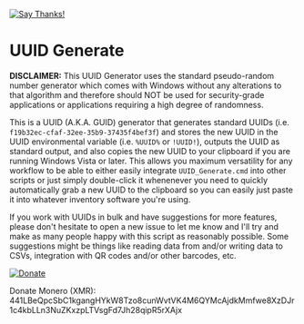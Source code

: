 [![Say Thanks!](https://img.shields.io/badge/Say%20Thanks-!-1EAEDB.svg)](https://docs.google.com/forms/d/e/1FAIpQLSfBEe5B_zo69OBk19l3hzvBmz3cOV6ol1ufjh0ER1q3-xd2Rg/viewform)

# UUID Generate
**DISCLAIMER:** This UUID Generator uses the standard pseudo-random number generator which comes with Windows without any alterations to that algorithm and therefore should NOT be used for security-grade applications or applications requiring a high degree of randomness.

This is a UUID (A.K.A. GUID) generator that generates standard UUIDs (i.e. `f19b32ec-cfaf-32ee-35b9-37435f4bef3f`) and stores the new UUID in the UUID environmental variable (i.e. `%UUID%` or `!UUID!`), outputs the UUID as standard output, and also copies the new UUID to your clipboard if you are running Windows Vista or later. This allows you maximum versatility for any workflow to be able to either easily integrate `UUID_Generate.cmd` into other scripts or just simply double-click it whenenever you need to quickly automatically grab a new UUID to the clipboard so you can easily just paste it into whatever inventory software you're using.

If you work with UUIDs in bulk and have suggestions for more features, please don't hesitate to open a new issue to let me know and I'll try and make as many people happy with this script as reasonably possible. Some suggestions might be things like reading data from and/or writing data to CSVs, integration with QR codes and/or other barcodes, etc.

[![Donate](https://www.paypalobjects.com/en_US/i/btn/btn_donateCC_LG.gif)](https://www.paypal.com/cgi-bin/webscr?cmd=_s-xclick&hosted_button_id=MZ4FH4G5XHGZ4)

Donate Monero (XMR): 441LBeQpcSbC1kgangHYkW8Tzo8cunWvtVK4M6QYMcAjdkMmfwe8XzDJr1c4kbLLn3NuZKxzpLTVsgFd7Jh28qipR5rXAjx
